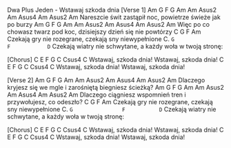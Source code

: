 Dwa Plus Jeden - Wstawaj szkoda dnia
[Verse 1]
Am            G              F              G      Am   Am Asus2 Am Asus4 Am Asus2 Am
Nareszcie świt zastąpił noc, powietrze świeże jak po burzy
Am             G                 F                G       Am   Am Asus2 Am Asus4 Am Asus2 Am
Więc po co chowasz twarz pod koc, dzisiejszy dzień się nie powtórzy
C        G                 F        Am
Czekają gry nie rozegrane, czekają sny niewypełnione
C. `G                F            D`
Czekają wiatry nie schwytane, a każdy woła w twoją stronę:

[Chorus]
C               E    F        G      C    Csus4 C
Wstawaj, szkoda dnia! Wstawaj, szkoda dnia!
C               E    F        G      C    Csus4 C
Wstawaj, szkoda dnia! Wstawaj, szkoda dnia!

[Verse 2]
Am             G             F           G        Am      Am Asus2 Am Asus4 Am Asus2 Am
Dlaczego kryjesz się we mgle i zarośniętą biegniesz ścieżką?
Am               G                 F            G  Am      Am Asus2 Am Asus4 Am Asus2 Am
Dlaczego ciągniesz wspomnień tren i przywołujesz, co odeszło?
C        G                 F        Am
Czekają gry nie rozegrane, czekają sny niewypełnione
C. `G                F           D`
Czekają wiatry nie schwytane, a każdy woła w twoją stronę:

[Chorus]
C               E    F        G      C    Csus4 C
Wstawaj, szkoda dnia! Wstawaj, szkoda dnia!
C               E    F        G      C    Csus4 C
Wstawaj, szkoda dnia! Wstawaj, szkoda dnia!
